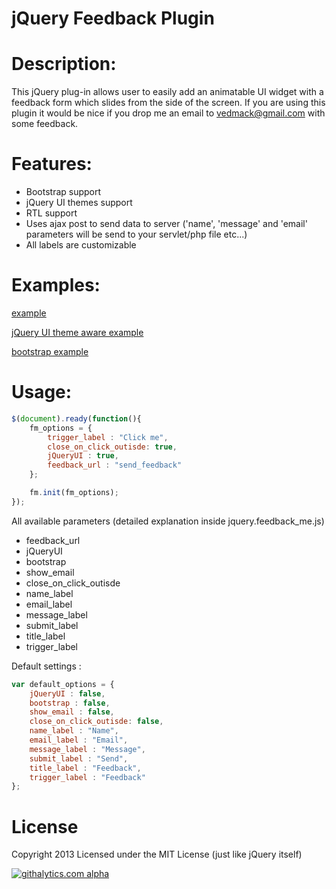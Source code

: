 jQuery Feedback Plugin
===========

Description:
=====

This jQuery plug-in allows user to easily add an animatable UI widget with a feedback form which slides from the side of the screen.
If you are using this plugin it would be nice if you drop me an email to vedmack@gmail.com with some feedback.


Features:
=====

  - Bootstrap support 
  - jQuery UI themes support
  - RTL support
  - Uses ajax post to send data to server ('name', 'message' and 'email' parameters will be send to your servlet/php file etc...)
  - All labels are customizable


Examples:
=====

[example](http://feedback-me.appspot.com/example_clean.html)

[jQuery UI theme aware example](http://feedback-me.appspot.com/example_jqueryUI.html)

[bootstrap example](http://feedback-me.appspot.com/example_bootstrap.html)


Usage:
=====

```javascript
$(document).ready(function(){
	fm_options = {
		trigger_label : "Click me",
		close_on_click_outisde: true,
		jQueryUI : true,
		feedback_url : "send_feedback"
	};

	fm.init(fm_options);
});
```

All available parameters (detailed explanation inside jquery.feedback_me.js)

* feedback_url
* jQueryUI
* bootstrap
* show_email
* close_on_click_outisde
* name_label
* email_label
* message_label
* submit_label
* title_label
* trigger_label

Default settings :

```javascript
var default_options = {
	jQueryUI : false,
	bootstrap : false,
	show_email : false,
	close_on_click_outisde: false,
	name_label : "Name",
	email_label : "Email",
	message_label : "Message",
	submit_label : "Send",
	title_label : "Feedback",
	trigger_label : "Feedback"
};
```

License
=====

Copyright 2013
Licensed under the MIT License (just like jQuery itself)



[![githalytics.com alpha](https://cruel-carlota.pagodabox.com/b6da00ccf307b6c278c41ba942e9af7c "githalytics.com")](http://githalytics.com/vedmack/feedback_me)
